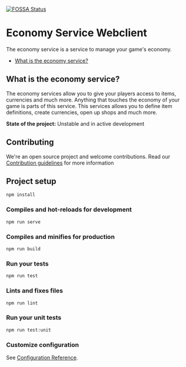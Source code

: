 [![FOSSA Status](https://app.fossa.com/api/projects/git%2Bgithub.com%2FGameComponent%2Feconomy-webclient.svg?type=shield)](https://app.fossa.com/projects/git%2Bgithub.com%2FGameComponent%2Feconomy-webclient?ref=badge_shield)

# Economy Service Webclient
The economy service is a service to manage your game's economy.

- [What is the economy service?](#what-is-the-economy-service)

## What is the economy service?

The economy services allow you to give your players access to items, currencies and much more. Anything that touches the economy of your game is parts of this service. This services allows you to define item definitions, create currencies, open up shops and much more.

**State of the project:** Unstable and in active development

## Contributing

We're an open source project and welcome contributions. Read our [Contribution guidelines](CONTRIBUTING.md) for more information


## Project setup
```
npm install
```

### Compiles and hot-reloads for development
```
npm run serve
```

### Compiles and minifies for production
```
npm run build
```

### Run your tests
```
npm run test
```

### Lints and fixes files
```
npm run lint
```

### Run your unit tests
```
npm run test:unit
```

### Customize configuration
See [Configuration Reference](https://cli.vuejs.org/config/).
